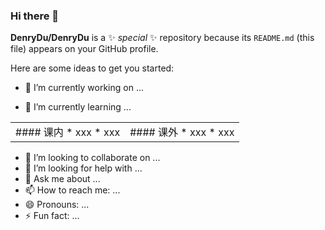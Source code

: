 ### Hi there 👋


**DenryDu/DenryDu** is a ✨ _special_ ✨ repository because its `README.md` (this file) appears on your GitHub profile.

Here are some ideas to get you started:

- 🔭 I’m currently working on ...

- 🌱 I’m currently learning ...

<table width="800px">
<tr>
<td valign="top" width="50%">
#### 课内
* xxx
* xxx
</td>
<td valign="top" width="50%">
#### 课外
* xxx
* xxx
</td>
</tr>
</table>
  
- 👯 I’m looking to collaborate on ...
- 🤔 I’m looking for help with ...
- 💬 Ask me about ...
- 📫 How to reach me: ...
- 😄 Pronouns: ...
- ⚡ Fun fact: ...
